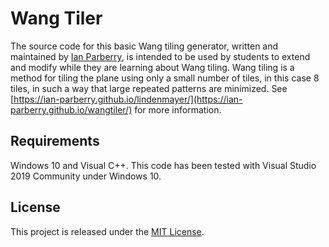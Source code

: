 # Wang Tiler

The source code for this basic Wang tiling generator, written and maintained by
[Ian Parberry](http://ianparberry.com), is intended to be used by students to
extend and modify while they are learning about Wang tiling. Wang tiling is
a method for tiling the plane using only a small number of tiles, in this case
8 tiles, in such a way that large repeated patterns are minimized. See 
[https://ian-parberry.github.io/lindenmayer/](https://ian-parberry.github.io/wangtiler/)
for more information.

## Requirements

Windows 10 and Visual C++.
This code has been tested with Visual Studio 2019 Community under Windows 10.

## License

This project is released under the
[MIT License](https://github.com/Ian-Parberry/wangtiler/blob/master/LICENSE).
